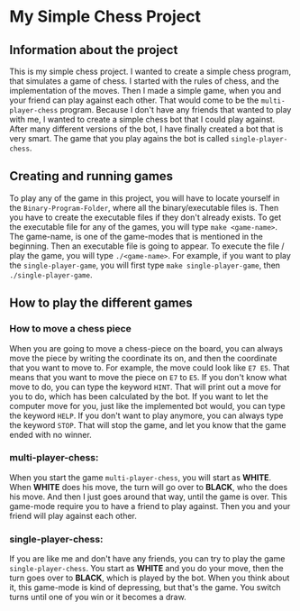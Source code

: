 
# My Simple Chess Project
## Information about the project
This is my simple chess project. I wanted to create a simple chess program, that simulates a game of chess. I started with the rules of chess, and the implementation of the moves. Then I made a simple game, when you and your friend can play against each other. That would come to be the `multi-player-chess` program. Because I don't have any friends that wanted to play with me, I wanted to create a simple chess bot that I could play against. After many different versions of the bot, I have finally created a bot that is very smart. The game that you play agains the bot is called `single-player-chess`.
## Creating and running games
To play any of the game in this project, you will have to locate yourself in the `Binary-Program-Folder`, where all the binary/executable files is. Then you have to create the executable files if they don't already exists. To get the executable file for any of the games, you will type `make <game-name>`. The game-name, is one of the game-modes that is mentioned in the beginning. Then an executable file is going to appear. To execute the file / play the game, you will type `./<game-name>`. For example, if you want to play the `single-player-game`, you will first type `make single-player-game`, then `./single-player-game`.
## How to play the different games
### How to move a chess piece
When you are going to move a chess-piece on the board, you can always move the piece by writing the coordinate its on, and then the coordinate that you want to move to. For example, the move could look like `E7 E5`. That means that you want to move the piece on `E7` to `E5`. If you don't know what move to do, you can type the keyword `HINT`. That will print out a move for you to do, which has been calculated by the bot. If you want to let the computer move for you, just like the implemented bot would, you can type the keyword `HELP`. If you don't want to play anymore, you can always type the keyword `STOP`. That will stop the game, and let you know that the game ended with no winner.
### multi-player-chess:
When you start the game `multi-player-chess`, you will start as **WHITE**. When **WHITE** does his move, the turn will go over to **BLACK**, who the does his move. And then I just goes around that way, until the game is over. This game-mode require you to have a friend to play against. Then you and your friend will play against each other.
### single-player-chess:
If you are like me and don't have any friends, you can try to play the game `single-player-chess`. You start as **WHITE** and you do your move, then the turn goes over to **BLACK**, which is played by the bot. When you think about it, this game-mode is kind of depressing, but that's the game. You switch turns until one of you win or it becomes a draw.
